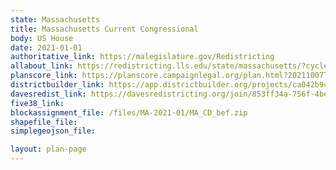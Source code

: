 ```yaml
---
state: Massachusetts
title: Massachusetts Current Congressional
body: US House
date: 2021-01-01
authoritative_link: https://malegislature.gov/Redistricting
allabout_link: https://redistricting.lls.edu/state/massachusetts/?cycle=2020&level=Congress&startdate=
planscore_link: https://planscore.campaignlegal.org/plan.html?20211007T191545.249427235Z
districtbuilder_link: https://app.districtbuilder.org/projects/ca042b9c-1dc6-4f0a-aea7-548597149bc6
davesredist_link: https://davesredistricting.org/join/853ff34a-756f-4be4-bdb8-171a1add93fb
five38_link:
blockassignment_file: /files/MA-2021-01/MA_CD_bef.zip
shapefile_file:
simplegeojson_file:

layout: plan-page
---
```

